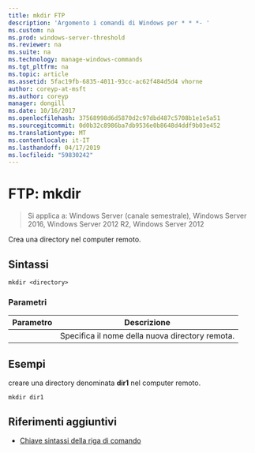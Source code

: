 ```yaml
---
title: mkdir FTP
description: 'Argomento i comandi di Windows per * * *- '
ms.custom: na
ms.prod: windows-server-threshold
ms.reviewer: na
ms.suite: na
ms.technology: manage-windows-commands
ms.tgt_pltfrm: na
ms.topic: article
ms.assetid: 5fac19fb-6835-4011-93cc-ac62f484d5d4 vhorne
author: coreyp-at-msft
ms.author: coreyp
manager: dongill
ms.date: 10/16/2017
ms.openlocfilehash: 37568998d6d5870d2c97dbd487c5708b1e1e5a51
ms.sourcegitcommit: 0d0b32c8986ba7db9536e0b8648d4ddf9b03e452
ms.translationtype: MT
ms.contentlocale: it-IT
ms.lasthandoff: 04/17/2019
ms.locfileid: "59830242"
---
```

# <a name="ftp-mkdir"></a>FTP: mkdir

>Si applica a: Windows Server (canale semestrale), Windows Server 2016, Windows Server 2012 R2, Windows Server 2012

Crea una directory nel computer remoto.   
## <a name="syntax"></a>Sintassi  
```  
mkdir <directory>  
```  
### <a name="parameters"></a>Parametri  
|Parametro|Descrizione|  
|-------|--------|  
|<directory>|Specifica il nome della nuova directory remota.|  
## <a name="BKMK_Examples"></a>Esempi  
creare una directory denominata **dir1** nel computer remoto.  
```  
mkdir dir1  
```  
## <a name="additional-references"></a>Riferimenti aggiuntivi  
-   [Chiave sintassi della riga di comando](command-line-syntax-key.md)  
